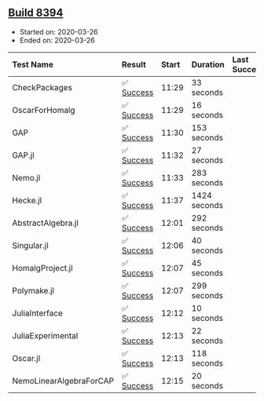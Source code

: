 ## [Build 8394](https://oscarci.mathematik.uni-kl.de/job/oscar/8394/)

* Started on: 2020-03-26
* Ended on: 2020-03-26

| Test Name    | Result | Start | Duration | Last Success | First Failure |
|:-------------|:-------|:------|:---------|:-------------|:--------------|
| CheckPackages | ✅ [Success](https://oscarci.mathematik.uni-kl.de/job/oscar/8394/artifact/logs/build-8394/CheckPackages.log) | 11:29 | 33 seconds |  |  |
| OscarForHomalg | ✅ [Success](https://oscarci.mathematik.uni-kl.de/job/oscar/8394/artifact/logs/build-8394/OscarForHomalg.log) | 11:29 | 16 seconds |  |  |
| GAP | ✅ [Success](https://oscarci.mathematik.uni-kl.de/job/oscar/8394/artifact/logs/build-8394/GAP.log) | 11:30 | 153 seconds |  |  |
| GAP.jl | ✅ [Success](https://oscarci.mathematik.uni-kl.de/job/oscar/8394/artifact/logs/build-8394/GAP.jl.log) | 11:32 | 27 seconds |  |  |
| Nemo.jl | ✅ [Success](https://oscarci.mathematik.uni-kl.de/job/oscar/8394/artifact/logs/build-8394/Nemo.jl.log) | 11:33 | 283 seconds |  |  |
| Hecke.jl | ✅ [Success](https://oscarci.mathematik.uni-kl.de/job/oscar/8394/artifact/logs/build-8394/Hecke.jl.log) | 11:37 | 1424 seconds |  |  |
| AbstractAlgebra.jl | ✅ [Success](https://oscarci.mathematik.uni-kl.de/job/oscar/8394/artifact/logs/build-8394/AbstractAlgebra.jl.log) | 12:01 | 292 seconds |  |  |
| Singular.jl | ✅ [Success](https://oscarci.mathematik.uni-kl.de/job/oscar/8394/artifact/logs/build-8394/Singular.jl.log) | 12:06 | 40 seconds |  |  |
| HomalgProject.jl | ✅ [Success](https://oscarci.mathematik.uni-kl.de/job/oscar/8394/artifact/logs/build-8394/HomalgProject.jl.log) | 12:07 | 45 seconds |  |  |
| Polymake.jl | ✅ [Success](https://oscarci.mathematik.uni-kl.de/job/oscar/8394/artifact/logs/build-8394/Polymake.jl.log) | 12:07 | 299 seconds |  |  |
| JuliaInterface | ✅ [Success](https://oscarci.mathematik.uni-kl.de/job/oscar/8394/artifact/logs/build-8394/JuliaInterface.log) | 12:12 | 10 seconds |  |  |
| JuliaExperimental | ✅ [Success](https://oscarci.mathematik.uni-kl.de/job/oscar/8394/artifact/logs/build-8394/JuliaExperimental.log) | 12:13 | 22 seconds |  |  |
| Oscar.jl | ✅ [Success](https://oscarci.mathematik.uni-kl.de/job/oscar/8394/artifact/logs/build-8394/Oscar.jl.log) | 12:13 | 118 seconds |  |  |
| NemoLinearAlgebraForCAP | ✅ [Success](https://oscarci.mathematik.uni-kl.de/job/oscar/8394/artifact/logs/build-8394/NemoLinearAlgebraForCAP.log) | 12:15 | 20 seconds |  |  |
